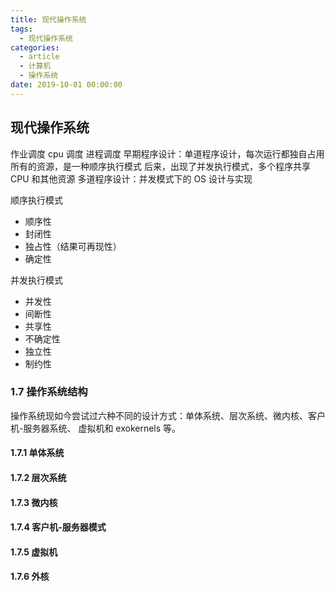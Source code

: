 ```yaml
---
title: 现代操作系统
tags:
  - 现代操作系统
categories:
  - article
  - 计算机
  - 操作系统
date: 2019-10-01 00:00:00
---
```


## 现代操作系统

作业调度
cpu 调度
进程调度
早期程序设计：单道程序设计，每次运行都独自占用所有的资源，是一种顺序执行模式
后来，出现了并发执行模式，多个程序共享 CPU 和其他资源
多道程序设计：并发模式下的 OS 设计与实现

顺序执行模式

- 顺序性
- 封闭性
- 独占性（结果可再现性）
- 确定性

并发执行模式

- 并发性
- 间断性
- 共享性
- 不确定性
- 独立性
- 制约性

### 1.7 操作系统结构

操作系统现如今尝试过六种不同的设计方式：单体系统、层次系统、微内核、客户机-服务器系统、
虚拟机和 exokernels 等。

#### 1.7.1 单体系统

#### 1.7.2 层次系统

#### 1.7.3 微内核

#### 1.7.4 客户机-服务器模式

#### 1.7.5 虚拟机

#### 1.7.6 外核
